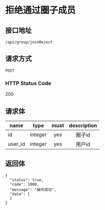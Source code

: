 # 拒绝通过圈子成员

## 接口地址

`/api/group/joinReject`

## 请求方式

`POST`

### HTTP Status Code

200

## 请求体

| name     | type     | must     | description |
|----------|:--------:|:--------:|:--------:|
| id   | integer   | yes     | 圈子id |
| user_id   | integer   | yes     | 用户id |


## 返回体

```json5
{
  "status": true,
  "code": 1000,
  "message": "操作成功",
  "data": [
  ]
}
``` 
